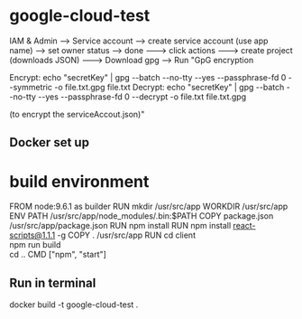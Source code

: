 # google-cloud-test

IAM & Admin --> Service account --> create service account (use app name) --> set owner status --> done ---> click actions ---> create project (downloads JSON) ---> Download gpg --> Run "GpG encryption

Encrypt:
echo "secretKey" | gpg --batch --no-tty --yes --passphrase-fd 0 --symmetric -o file.txt.gpg file.txt
Decrypt:
echo "secretKey" | gpg --batch --no-tty --yes --passphrase-fd 0 --decrypt -o file.txt file.txt.gpg

(to encrypt the serviceAccout.json)" 

## Docker set up
# build environment

FROM node:9.6.1 as builder
RUN mkdir /usr/src/app
WORKDIR /usr/src/app
ENV PATH /usr/src/app/node_modules/.bin:\$PATH
COPY package.json /usr/src/app/package.json
RUN npm install
RUN npm install react-scripts@1.1.1 -g
COPY . /usr/src/app
RUN cd client \
 npm run build \
 cd ..
CMD ["npm", "start"]

## Run in terminal
docker build -t google-cloud-test .

